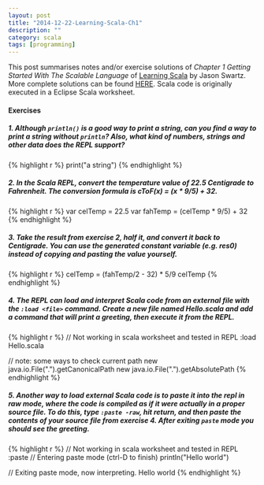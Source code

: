```yaml
---
layout: post
title: "2014-12-22-Learning-Scala-Ch1"
description: ""
category: scala
tags: [programming]
---
```

This post summarises notes and/or exercise solutions of _Chapter 1 Getting Started With The Scalable Language_ of [Learning Scala](http://chimera.labs.oreilly.com/books/1234000001798/index.html) by  Jason Swartz. More complete solutions can be found [HERE](https://github.com/swartzrock/LearningScalaMaterials). Scala code is originally executed in a Eclipse Scala worksheet.

#### Exercises

##### 1. Although `println()` is a good way to print a string, can you find a way to print a string without `println`? Also, what kind of numbers, strings and other data does the REPL support?


{% highlight r %}
print("a string")
{% endhighlight %}

##### 2. In the Scala REPL, convert the temperature value of 22.5 Centigrade to Fahrenheit. The conversion formula is _cToF(x) = (x * 9/5) + 32_.


{% highlight r %}
var celTemp = 22.5
var fahTemp = (celTemp * 9/5) + 32
{% endhighlight %}

##### 3. Take the result from exercise 2, half it, and convert it back to Centigrade. You can use the generated constant variable (e.g. **res0**) instead of copying and pasting the value yourself.


{% highlight r %}
celTemp = (fahTemp/2 - 32) * 5/9
celTemp
{% endhighlight %}

##### 4. The REPL can load and interpret Scala code from an external file with the `:load <file>` command. Create a new file named _Hello.scala_ and add a command that will print a greeting, then execute it from the REPL.


{% highlight r %}
// Not working in scala worksheet and tested in REPL
:load Hello.scala

// note: some ways to check current path
new java.io.File(".").getCanonicalPath
new java.io.File(".").getAbsolutePath
{% endhighlight %}

##### 5. Another way to load external Scala code is to paste it into the repl in _raw_ mode, where the code is compiled as if it were actually in a proper source file. To do this, type `:paste -raw`, hit return, and then paste the contents of your source file from exercise 4. After exiting `paste` mode you should see the greeting.


{% highlight r %}
// Not working in scala worksheet and tested in REPL
:paste
// Entering paste mode (ctrl-D to finish)
println("Hello world")

// Exiting paste mode, now interpreting.
Hello world
{% endhighlight %}
